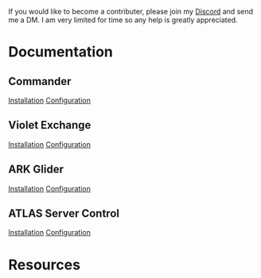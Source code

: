 <!-- TITLE: Home -->
<!-- SUBTITLE: This Wiki contains instructions on how to best utilize the software developed by SparcMX, the site is currently a "work in progress" and as such, will be missing pages of information. -->
If you would like to become a contributer, please join my [Discord](http://discord.gg/3EXA2MUv) and send me a DM.  I am very limited for time so any help is greatly appreciated.

# Documentation
## Commander
[Installation](#)
[Configuration](#)

## Violet Exchange
[Installation](#)
[Configuration](#)
## ARK Glider
[Installation](#)
[Configuration](#)
## ATLAS Server Control
[Installation](#)
[Configuration](#)

# Resources